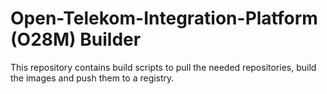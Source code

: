 # Open-Telekom-Integration-Platform (O28M) Builder

This repository contains build scripts to pull the needed repositories, build the images and push them to a registry.

